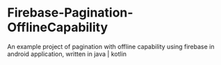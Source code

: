 # Firebase-Pagination-OfflineCapability
An example project of pagination with offline capability using firebase in android application, written in java | kotlin
